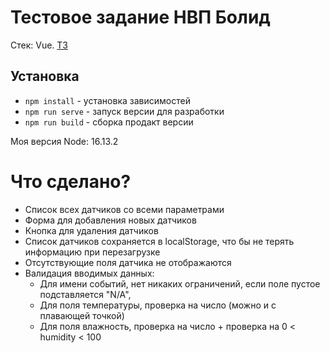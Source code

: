 # Тестовое задание НВП Болид

Стек: Vue. 
[ТЗ](https://observant-resistance-a1d.notion.site/866da5ab78644fa7a023e024f0f038ea)

## Установка

- `npm install` - установка зависимостей
- `npm run serve` - запуск версии для разработки
- `npm run build` - сборка продакт версии

Моя версия Node: 16.13.2

# Что сделано?

- Список всех датчиков со всеми параметрами
- Форма для добавления новых датчиков
- Кнопка для удаления датчиков
- Список датчиков сохраняется в localStorage, что бы не терять информацию при перезагрузке
- Отсутствующие поля датчика не отображаются
- Валидация вводимых данных:
  - Для имени событий, нет никаких ограничений, если поле пустое подставляется "N/A",
  - Для поля температуры, проверка на число (можно и с плавающей точкой)
  - Для поля влажность, проверка на число + проверка на 0 < humidity < 100
  
